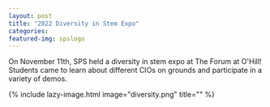 ```yaml
---
layout: post
title: "2022 Diversity in Stem Expo"
categories: 
featured-img: spslogo
---
```


On November 11th, SPS held a diversity in stem expo at The Forum at O'Hill! Students came to learn about different CIOs on grounds and participate in a variety of demos.

{% include lazy-image.html
   image="diversity.png"
   title=""
%}